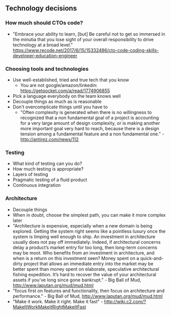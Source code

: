## Technology decisions

### How much should CTOs code?
- "Embrace your ability to learn, [but] Be careful not to get so immersed in the minutia that you lose sight of your overall responsibility to drive technology at a broad level." https://www.recode.net/2017/6/15/15332486/cto-code-coding-skills-developer-education-engineer

### Choosing tools and technologies
- Use well-established, tried and true tech that you know
  - You are not google/amazon/linkedin: https://getpocket.com/a/read/1774906855
- Pick a language everybody on the team knows well
- Decouple things as much as is reasonable
- Don't overcomplicate things until you have to
  - "Often complexity is generated when there is no willingness to recognized that a non fundamental goal of a project is accounting for a very large amount of design complexity, or is making another more important goal very hard to reach, because there is a design tension among a fundamental feature and a non fundamental one." - http://antirez.com/news/112

### Testing
- What kind of testing can you do?
- How much testing is appropriate?
- Layers of testing
- Pragmatic testing of a fluid product
- Continuous integration

### Architecture
- Decouple things
- When in doubt, choose the simplest path, you can make it more complex later
- "Architecture is expensive, especially when a new domain is being explored. Getting the system right seems like a pointless luxury once the system is limping well enough to ship. An investment in architecture usually does not pay off immediately. Indeed, if architectural concerns delay a product’s market entry for too long, then long-term concerns may be moot. Who benefits from an investment in architecture, and when is a return on this investment seen? Money spent on a quick-and-dirty project that allows an immediate entry into the market may be better spent than money spent on elaborate, speculative architectural fishing expedition. It’s hard to recover the value of your architectural assets if you’ve long since gone bankrupt." - Big Ball of Mud, http://www.laputan.org/mud/mud.html
- "focus first on features and functionality, then focus on architecture and performance." - Big Ball of Mud, http://www.laputan.org/mud/mud.html
- "Make it work. Make it right. Make it fast" - http://wiki.c2.com/?MakeItWorkMakeItRightMakeItFast
